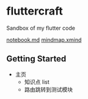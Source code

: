 # fluttercraft

Sandbox of my flutter code

[notebook.md](./notes/notebook.md)
[mindmap.xmind](./notes/flutter实战.xmind)

## Getting Started

- 主页
    - 知识点 list 
    - 路由跳转到测试模块